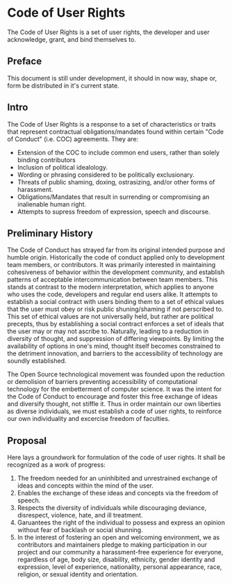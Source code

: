 Code of User Rights
==================

The Code of User Rights is a set of user rights, the developer and user acknowledge, grant, and bind themselves to.

Preface
-------

This document is still under development, it should in now way, shape or, form be distributed in it's current state.

Intro
-----

The Code of User Rights is a response to a set of characteristics or traits that represent
contractual obligations/mandates found within certain "Code of Conduct" (i.e. COC) agreements.
They are:
* Extension of the COC to include common end users, rather than solely binding contributors
* Inclusion of political idealology.
* Wording or phrasing considered to be politically exclusionary.
* Threats of public shaming, doxing, ostrasizing, and/or other forms of harassment.
* Obligations/Mandates that result in surrending or compromising an inalienable human right.
* Attempts to supress freedom of expression, speech and discourse.

Preliminary History
--------------------

The Code of Conduct has strayed far from its original intended purpose and humble
origin. Historically the code of conduct applied only to development team members, or contributors. It
was primarily interested in maintaining cohesiveness of behavior within the development community, and 
establish patterns of acceptable intercommunication between team members. This stands at contrast to the 
modern interpretation, which applies to anyone who uses the code, developers and regular end users alike. It
attempts to establish a social contract with users binding them to a set of ethical values that the user must 
obey or risk public shuning/shaming if not perscribed to. This set of ethical values are not universally held,
but rather are political precepts, thus by establishing a social contract enforces a set of ideals
that the user may or may not ascribe to. Naturally, leading to a reduction in diversity of thought, and
suppression of differing viewpoints. By limiting the availability of options in one's mind, thought itself
becomes constrained to the detriment innovation, and barriers to the accessibility of technology are soundly
established.

The Open Source technological movement was founded upon the reduction or demolision of barriers preventing
accessibility of computational technology for the embetterment of computer science. It was the intent for the
Code of Conduct to encourage and foster this free exchange of ideas and diversify thought, not stiffle it.
Thus in order maintain our own liberties as diverse individuals, we must establish a code of user rights, to
reinforce our own individuality and excercise freedom of faculties.

Proposal
--------

Here lays a groundwork for formulation of the code of user rights. It shall be recognized as a work
of progress:

1. The freedom needed for an uninhibited and unrestrained exchange of ideas and concepts within the mind of the user.
2. Enables the exchange of these ideas and concepts via the freedom of speech.
3. Respects the diversity of individuals while discouraging deviance, disrespect, violence, hate,
   and ill treatment.
4. Garuantees the right of the individual to possess and express an opinion without fear of backlash
   or social shunning.
5. In the interest of fostering an open and welcoming environment, we as contributors and maintainers pledge to making participation in our project and our community a harassment-free experience for everyone, regardless of age, body size, disability, ethnicity, gender identity and expression, level of experience, nationality, personal appearance, race, religion, or sexual identity and orientation. 
